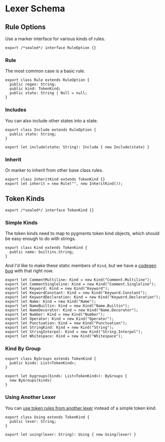 # Lexer Schema

## Rule Options

Use a marker interface for various kinds of rules.

    export /*sealed*/ interface RuleOption {}

### Rule

The most common case is a basic rule.

    export class Rule extends RuleOption {
      public regex: String;
      public kind: TokenKind;
      public state: String | Null = null;
    }

### Includes

You can also include other states into a state.

    export class Include extends RuleOption {
      public state: String;
    }

    export let include(state: String): Include { new Include(state) }

### Inherit

Or marker to inherit from other base class rules.

    export class InheritKind extends TokenKind {}
    export let inherit = new Rule("", new InheritKind());

## Token Kinds

    export /*sealed*/ interface TokenKind {}

### Simple Kinds

The token kinds need to map to pygments token kind objects, which should be easy
enough to do with strings.

    export class Kind extends TokenKind {
      public name: builtins.String;
    }

And I'd like to make these static members of `Kind`, but we have a
[codegen bug][temp-after-static] with that right now.

    export let CommentMultiline: Kind = new Kind("Comment.Multiline");
    export let CommentSingleline: Kind = new Kind("Comment.Singleline");
    export let Keyword: Kind = new Kind("Keyword");
    export let KeywordConstant: Kind = new Kind("Keyword.Constant");
    export let KeywordDeclaration: Kind = new Kind("Keyword.Declaration");
    export let Name: Kind = new Kind("Name");
    export let NameBuiltin: Kind = new Kind("Name.Builtin");
    export let NameDecorator: Kind = new Kind("Name.Decorator");
    export let Number: Kind = new Kind("Number");
    export let Operator: Kind = new Kind("Operator");
    export let Punctuation: Kind = new Kind("Punctuation");
    export let StringKind: Kind = new Kind("String");
    export let StringInterpol: Kind = new Kind("String.Interpol");
    export let Whitespace: Kind = new Kind("Whitespace");

### Kind By Group

    export class ByGroups extends TokenKind {
      public kinds: List<TokenKind>;
    }

    export let bygroups(kinds: List<TokenKind>): ByGroups {
      new ByGroups(kinds)
    }

### Using Another Lexer

You can [use token rules from another lexer][using-multiple-lexers] instead of
a simple token kind.

    export class Using extends TokenKind {
      public lexer: String;
    }

    export let using(lexer: String): Using { new Using(lexer) }

[temp-after-static]: https://github.com/temper-lang/temper/issues/1628
[using-multiple-lexers]: https://pygments.org/docs/lexerdevelopment/#using-multiple-lexers
